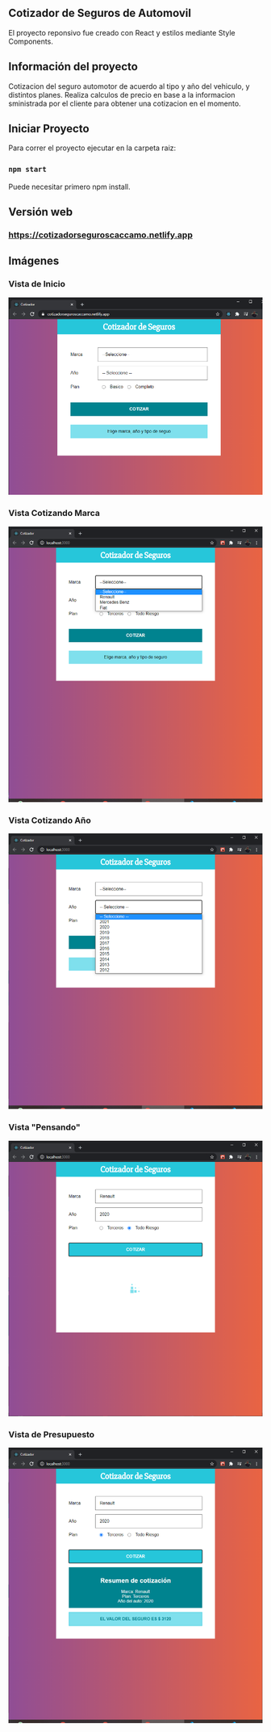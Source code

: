 ## Cotizador de Seguros de Automovil
El proyecto reponsivo fue creado con React y estilos mediante Style Components.


## Información del proyecto
Cotizacion del seguro automotor de acuerdo al tipo y año del vehiculo, y distintos planes.
Realiza calculos de precio en base a la informacion sministrada por el cliente para obtener una cotizacion en el momento.

## Iniciar Proyecto
Para correr el proyecto ejecutar en la carpeta raiz:
### `npm start`
Puede necesitar primero npm install.


## Versión web

### https://cotizadorseguroscaccamo.netlify.app

## Imágenes

### Vista de Inicio
![Alt text](./asset/Inicio.png?raw=true "Inicio")

### Vista Cotizando Marca
![Alt text](./asset/CotizandoMarcas.png?raw=true "CotizandoMarca")

### Vista Cotizando Año
![Alt text](./asset/CotizandoYear.png?raw=true "Cotizando Año")

### Vista "Pensando"
![Alt text](./asset/Cotizando.png?raw=true "Cotizando")

### Vista de Presupuesto
![Alt text](./asset/Resultado.png?raw=true "Presupuesto")
